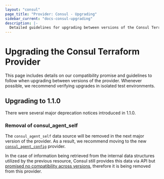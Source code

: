 ```yaml
---
layout: "consul"
page_title: "Provider: Consul - Upgrading"
sidebar_current: "docs-consul-upgrading"
description: |-
  Detailed guidelines for upgrading between versions of the Consul Terraform Provider.
---
```


# Upgrading the Consul Terraform Provider

This page includes details on our compatibility promise and guidelines to
follow when upgrading between versions of the provider. Whenever possible,
we recommend verifying upgrades in isolated test environments.

## Upgrading to 1.1.0

There were several major deprecation notices introduced in 1.1.0.

### Removal of consul_agent_self

The `consul_agent_self` data source will be removed in the next major version
of the provider. As a result, we recommend moving to the new [`consul_agent_config`](/docs/providers/consul/d/agent_config.html) provider.

In the case of information being retrieved from the internal data structures utilized
by the previous resource, Consul still provides this data via API but [promised no
compatibility across versions](https://www.consul.io/docs/upgrade-specific.html#config-section-of-agent-self-endpoint-has-changed),
therefore it is being removed from this provider.